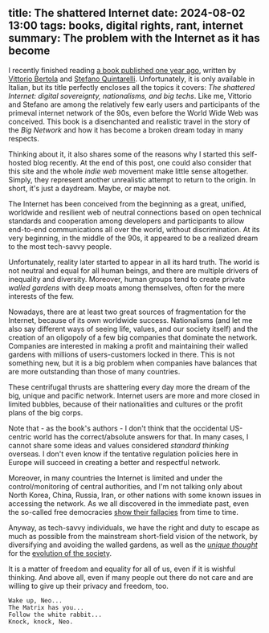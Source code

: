 title: The shattered Internet
date: 2024-08-02 13:00
tags: books, digital rights, rant, internet
summary: The problem with the Internet as it has become
---

I recently finished reading [a book published one year
ago](https://www.bollatiboringhieri.it/libri/vittorio-bertola-internet-fatta-a-pezzi-9788833942018/),
written by [Vittorio Bertola](https://bertola.eu/) and [Stefano Quintarelli](https://en.wikipedia.org/wiki/Stefano_Quintarelli). 
Unfortunately, it is only available in Italian, but its title perfectly encloses all the topics
it covers: _The shattered Internet: digital sovereignty, nationalisms, and big
techs_.  Like me, Vittorio and Stefano are among the relatively few early users and
participants of the primeval internet network of the 90s, even before the World
Wide Web was conceived. This book is a disenchanted and realistic travel in the
story of the _Big Network_ and how it has become a broken dream today in many
respects.

Thinking about it, it also shares some of the reasons why I started this
self-hosted blog recently. At the end of this post, one could also consider
that this site and the whole _indie web_ movement make little sense altogether.
Simply, they represent another unrealistic attempt to return to the origin.
In short, it's just a daydream. Maybe, or maybe not.

The Internet has been conceived from the beginning as a great, unified,
worldwide and resilient web of neutral connections based on open technical
standards and cooperation among developers and participants to allow
end-to-end communications all over the world, without discrimination.  At its very
beginning, in the middle of the 90s, it appeared to be a realized dream to the
most tech-savvy people. 

Unfortunately, reality later started to appear in all
its hard truth.  The world is not neutral and equal for all human beings, and
there are multiple drivers of inequality and diversity. Moreover, human groups
tend to create private _walled gardens_ with deep moats among themselves, often
for the mere interests of the few.

Nowadays, there are at least two great sources of fragmentation for the
Internet, because of its own worldwide success. Nationalisms (and let me also say
different ways of seeing life, values, and our society itself) and the creation
of an oligopoly of a few big companies that dominate the network. Companies are
interested in making a profit and maintaining their walled gardens with millions
of users-customers locked in there.
This is not something new, but it is
a big problem when companies have balances that are more outstanding than those of many countries.

These centrifugal thrusts are shattering every day more the dream of the
big, unique and pacific network.
Internet users are more and more closed in limited bubbles, because
of their nationalities and cultures or the profit plans of the big corps.

Note that - as the book's authors - I don't think that the occidental US-centric
world has the correct/absolute answers for that. In many cases, I cannot share some ideas and
values considered _standard thinking_ overseas. I don't even know
if the tentative regulation policies here in Europe will succeed in creating
a better and respectful network.

Moreover, in many countries the Internet is limited and under the control/monitoring of central authorities, and I'm not
talking only about North Korea, China, Russia, Iran, or other nations with some known issues
in accessing the network. As we all discovered in the immediate past, even the so-called free
democracies [show their fallacies](https://en.wikipedia.org/wiki/Edward_Snowden) from time to time. 

Anyway, as tech-savvy individuals, we have the right and duty to escape as much as possible
from the mainstream short-field vision of the network, by diversifying and
avoiding the walled gardens, as well as 
the [_unique thought_](https://en.wikipedia.org/wiki/Pens%C3%A9e_unique) for the 
[evolution of the society](https://en.wikipedia.org/wiki/The_End_of_History_and_the_Last_Man).

It is a matter of freedom and equality for all of us, even if it is wishful thinking.
And above all, even if many people out there do not care and are willing to give up
their privacy and freedom, too.

```
Wake up, Neo...
The Matrix has you...
Follow the white rabbit...
Knock, knock, Neo.
```
